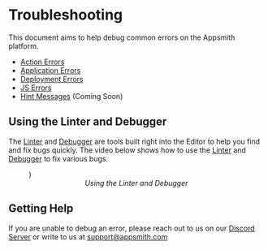 # Troubleshooting

This document aims to help debug common errors on the Appsmith platform.

* [Action Errors](action-errors/)
* [Application Errors](application-errors.md)
* [Deployment Errors](deployment-errors.md)
* [JS Errors](js-errors.md)
* [Hint Messages](https://github.com/appsmithorg/appsmith-docs/tree/9fe81bb98cdc29e7f6ba351c3620699e98ca891e/troubleshooting-guide/hint-messages.md) (Coming Soon)

## Using the Linter and Debugger

The [Linter](../../core-concepts/writing-code/javascript-editor-beta/#linting-errors) and [Debugger](../../core-concepts/writing-code/javascript-editor-beta/#debugger-statements) are tools built right into the Editor to help you find and fix bugs quickly. The video below shows how to use the [Linter](../../core-concepts/writing-code/javascript-editor-beta/#linting-errors) and [Debugger](../../core-concepts/writing-code/javascript-editor-beta/#debugger-statements) to fix various bugs.


<figure>
<object data="https://www.youtube.com/embed/DuDBMCqG2Zo" width='860px' height='515px'></object>)
<figcaption align = "center"><i>Using the Linter and Debugger
</i></figcaption>
</figure>


## Getting Help

If you are unable to debug an error, please reach out to us on our [Discord Server](https://discord.com/invite/rBTTVJp) or write to us at support@appsmith.com
